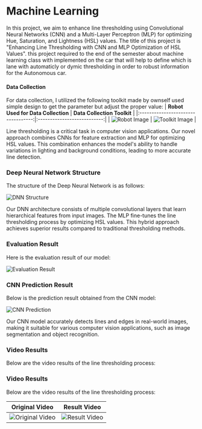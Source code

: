 # Machine Learning
In this project, we aim to enhance line thresholding using Convolutional Neural Networks (CNN) and a Multi-Layer Perceptron (MLP) for optimizing Hue, Saturation, and Lightness (HSL) values. The title of this project is "Enhancing Line Thresholding with CNN and MLP Optimization of HSL Values". this project required to the end of the semester about machine learning class with implemented on the car that will help to define which is lane with automaticly or dymic thresholding in order to robust information for the Autonomous car.

#### Data Collection
For data collection, I utilized the following toolkit made by ownself used simple design to get the parameter but adjust the proper value:
| **Robot Used for Data Collection** | **Data Collection Toolkit** |
|:----------------------------------:|:---------------------------:|
| ![Robot Image](https://github.com/IKEMBOT/Machine-Learning/blob/main/Robot_.jpeg) | ![Toolkit Image](https://github.com/IKEMBOT/MACHINE-LEARNING/assets/90126322/e78e0045-51bc-41a0-bf43-bcdf30f0282f) |



Line thresholding is a critical task in computer vision applications. Our novel approach combines CNNs for feature extraction and MLP for optimizing HSL values. This combination enhances the model's ability to handle variations in lighting and background conditions, leading to more accurate line detection.

### Deep Neural Network Structure
The structure of the Deep Neural Network is as follows:

![DNN Structure](https://github.com/IKEMBOT/Machine-Learning/blob/main/Network.png)

Our DNN architecture consists of multiple convolutional layers that learn hierarchical features from input images. The MLP fine-tunes the line thresholding process by optimizing HSL values. This hybrid approach achieves superior results compared to traditional thresholding methods.

### Evaluation Result
Here is the evaluation result of our model:

![Evaluation Result](https://github.com/IKEMBOT/MACHINE-LEARNING/assets/90126322/18334ecf-7b7b-4386-b950-47c02354ba0b)

### CNN Prediction Result
Below is the prediction result obtained from the CNN model:

![CNN Prediction](https://github.com/IKEMBOT/MACHINE-LEARNING/assets/90126322/003ee2bd-6ddb-441a-a9e1-918932496eb8)

Our CNN model accurately detects lines and edges in real-world images, making it suitable for various computer vision applications, such as image segmentation and object recognition.

### Video Results
Below are the video results of the line thresholding process:

### Video Results
Below are the video results of the line thresholding process:

| Original Video | Result Video |
| :------------: | :----------: |
| ![Original Video](https://github.com/IKEMBOT/MACHINE-LEARNING/assets/90126322/0ca19442-362b-4ae0-b1fa-8060ba696bcc) | ![Result Video](https://github.com/IKEMBOT/MACHINE-LEARNING/assets/90126322/a9b95c87-ca57-450b-b35c-67bdabd5648c) |

